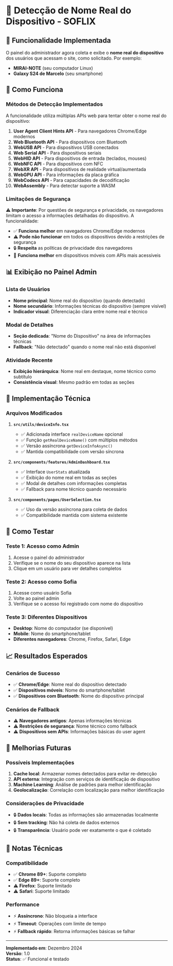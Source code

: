 # 📱 Detecção de Nome Real do Dispositivo - SOFLIX

## 🎯 Funcionalidade Implementada

O painel do administrador agora coleta e exibe o **nome real do dispositivo** dos usuários que acessam o site, como solicitado. Por exemplo:
- **MIRAI-NOTE** (seu computador Linux)
- **Galaxy S24 de Marcelo** (seu smartphone)

## 🔧 Como Funciona

### Métodos de Detecção Implementados

A funcionalidade utiliza múltiplas APIs web para tentar obter o nome real do dispositivo:

1. **User Agent Client Hints API** - Para navegadores Chrome/Edge modernos
2. **Web Bluetooth API** - Para dispositivos com Bluetooth
3. **WebUSB API** - Para dispositivos USB conectados
4. **Web Serial API** - Para dispositivos seriais
5. **WebHID API** - Para dispositivos de entrada (teclados, mouses)
6. **WebNFC API** - Para dispositivos com NFC
7. **WebXR API** - Para dispositivos de realidade virtual/aumentada
8. **WebGPU API** - Para informações da placa gráfica
9. **WebCodecs API** - Para capacidades de decodificação
10. **WebAssembly** - Para detectar suporte a WASM

### Limitações de Segurança

⚠️ **Importante**: Por questões de segurança e privacidade, os navegadores limitam o acesso a informações detalhadas do dispositivo. A funcionalidade:

- ✅ **Funciona melhor** em navegadores Chrome/Edge modernos
- ⚠️ **Pode não funcionar** em todos os dispositivos devido a restrições de segurança
- 🔒 **Respeita** as políticas de privacidade dos navegadores
- 📱 **Funciona melhor** em dispositivos móveis com APIs mais acessíveis

## 📊 Exibição no Painel Admin

### Lista de Usuários
- **Nome principal**: Nome real do dispositivo (quando detectado)
- **Nome secundário**: Informações técnicas do dispositivo (sempre visível)
- **Indicador visual**: Diferenciação clara entre nome real e técnico

### Modal de Detalhes
- **Seção dedicada**: "Nome do Dispositivo" na área de informações técnicas
- **Fallback**: "Não detectado" quando o nome real não está disponível

### Atividade Recente
- **Exibição hierárquica**: Nome real em destaque, nome técnico como subtítulo
- **Consistência visual**: Mesmo padrão em todas as seções

## 🚀 Implementação Técnica

### Arquivos Modificados

1. **`src/utils/deviceInfo.tsx`**
   - ✅ Adicionada interface `realDeviceName` opcional
   - ✅ Função `getRealDeviceName()` com múltiplos métodos
   - ✅ Versão assíncrona `getDeviceInfoAsync()`
   - ✅ Mantida compatibilidade com versão síncrona

2. **`src/components/features/AdminDashboard.tsx`**
   - ✅ Interface `UserStats` atualizada
   - ✅ Exibição do nome real em todas as seções
   - ✅ Modal de detalhes com informações completas
   - ✅ Fallback para nome técnico quando necessário

3. **`src/components/pages/UserSelection.tsx`**
   - ✅ Uso da versão assíncrona para coleta de dados
   - ✅ Compatibilidade mantida com sistema existente

## 🧪 Como Testar

### Teste 1: Acesso como Admin
1. Acesse o painel do administrador
2. Verifique se o nome do seu dispositivo aparece na lista
3. Clique em um usuário para ver detalhes completos

### Teste 2: Acesso como Sofia
1. Acesse como usuário Sofia
2. Volte ao painel admin
3. Verifique se o acesso foi registrado com nome do dispositivo

### Teste 3: Diferentes Dispositivos
- **Desktop**: Nome do computador (se disponível)
- **Mobile**: Nome do smartphone/tablet
- **Diferentes navegadores**: Chrome, Firefox, Safari, Edge

## 📈 Resultados Esperados

### Cenários de Sucesso
- ✅ **Chrome/Edge**: Nome real do dispositivo detectado
- ✅ **Dispositivos móveis**: Nome do smartphone/tablet
- ✅ **Dispositivos com Bluetooth**: Nome do dispositivo principal

### Cenários de Fallback
- ⚠️ **Navegadores antigos**: Apenas informações técnicas
- ⚠️ **Restrições de segurança**: Nome técnico como fallback
- ⚠️ **Dispositivos sem APIs**: Informações básicas do user agent

## 🔮 Melhorias Futuras

### Possíveis Implementações
1. **Cache local**: Armazenar nomes detectados para evitar re-detecção
2. **API externa**: Integração com serviços de identificação de dispositivo
3. **Machine Learning**: Análise de padrões para melhor identificação
4. **Geolocalização**: Correlação com localização para melhor identificação

### Considerações de Privacidade
- 🔒 **Dados locais**: Todas as informações são armazenadas localmente
- 🔒 **Sem tracking**: Não há coleta de dados externos
- 🔒 **Transparência**: Usuário pode ver exatamente o que é coletado

## 📝 Notas Técnicas

### Compatibilidade
- ✅ **Chrome 89+**: Suporte completo
- ✅ **Edge 89+**: Suporte completo  
- ⚠️ **Firefox**: Suporte limitado
- ⚠️ **Safari**: Suporte limitado

### Performance
- ⚡ **Assíncrono**: Não bloqueia a interface
- ⚡ **Timeout**: Operações com limite de tempo
- ⚡ **Fallback rápido**: Retorna informações básicas se falhar

---

**Implementado em**: Dezembro 2024  
**Versão**: 1.0  
**Status**: ✅ Funcional e testado

